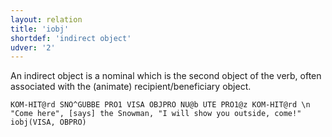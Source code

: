 ```yaml
---
layout: relation
title: 'iobj'
shortdef: 'indirect object'
udver: '2'
---
```


An indirect object is a nominal which is the second object of the verb, often associated with the (animate) recipient/beneficiary object.

~~~ sdparse
KOM-HIT@rd SNÖ^GUBBE PRO1 VISA OBJPRO NU@b UTE PRO1@z KOM-HIT@rd \n "Come here", [says] the Snowman, "I will show you outside, come!"
iobj(VISA, OBPRO)
~~~
<!-- Interlanguage links updated Po lis 14 15:35:28 CET 2022 -->
